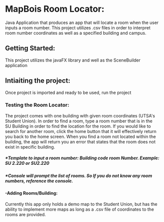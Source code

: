 # MapBois Room Locator:
Java Application that produces an app that will locate a room when the 
user inputs a room number. This project utilizes .csv files in order to interpret
room number coordinates as well as a specified building and campus.
## Getting Started:
This project utilizes the javaFX library and well as the SceneBuilder application
## Intiaiting the project:
Once project is imported and ready to be used, run the project
### Testing the Room Locator:
The project comes with one building with given room coordinates (UTSA's Student Union). In order to find a room, type a room number 
that is in the SU Building in order to find the location for the room. If you would like to search for another room, click the home button
that it will effectively return you back to the home screen. When you find a room not located within the building, the app will return you 
an error that states that the room does not exist in specific building. 
##### *Template to input a room number: Building code room Number. Example: SU 2.220 or SU2.220
##### *Console will prompt the list of rooms. So If you do not know any room numbers, reference the console.
#### -Adding Rooms/Building:
Currently this app only holds a demo map to the Student Union, but has the ability to implement more maps as long as a .csv file of coordinates 
to the rooms are provided.
